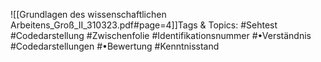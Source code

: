 
![[Grundlagen des wissenschaftlichen Arbeitens_Groß_II_310323.pdf#page=4]]Tags & Topics:
   #Sehtest
   #Codedarstellung
   #Zwischenfolie
   #Identifikationsnummer
   #•Verständnis
   #Codedarstellungen
   #•Bewertung
   #Kenntnisstand